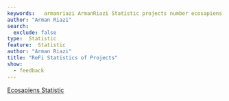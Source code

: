 ```yaml
---
keywords:   armanriazi ArmanRiazi Statistic projects number ecosapiens
author: "Arman Riazi"
search:
  exclude: false
type:  Statistic
feature:  Statistic
author: "Arman Riazi"
title: "ReFi Statistics of Projects"
show:
  - feedback
---
```


[Ecosapiens Statistic](ecosapiens/statistic_ecosapiens.md)

